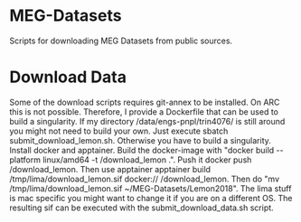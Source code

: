 # MEG-Datasets

Scripts for downloading MEG Datasets from public sources.

# Download Data
Some of the download scripts requires git-annex to be installed. On ARC this is not possible. Therefore, I provide a Dockerfile that can be used to build a singularity. If my directory /data/engs-pnpl/trin4076/ is still around you might not need to build your own. Just execute sbatch submit_download_lemon.sh. Otherwise you have to build a singularity. Install docker and apptainer. Build the docker-image with "docker build --platform linux/amd64 -t <DockerUsername>/download_lemon .". Push it docker push <DockerUsername>/download_lemon. Then use apptainer apptainer build /tmp/lima/download_lemon.sif docker:// <DockerUsername>/download_lemon. Then do "mv /tmp/lima/download_lemon.sif ~/MEG-Datasets/Lemon2018". The lima stuff is mac specific you might want to change it if you are on a different OS. The resulting sif can be executed with the submit_download_data.sh script.